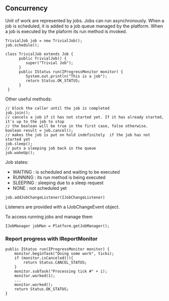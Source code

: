 ## Concurrency

Unit of work are represented by jobs. Jobs can run asynchronously. 
When a job is scheduled, it is added to a job queue managed by the platform.
When a job is executed by the plaform its run method is invoked.

```
TrivialJob job = new TrivialJob();
job.schedule();
```

```
class TrivialJob extends Job {
      public TrivialJob() {
         super("Trivial Job");
      }
      public IStatus run(IProgressMonitor monitor) {
         System.out.println("This is a job");
         return Status.OK_STATUS;
      }
 }
 ```

Other useful methods:
```
// block the caller until the job is completed
job.join(); 
// cancels a job if it has not started yet. If it has already started, it's up to the job to stop
// the boolean will be true in the first case, false otherwise.
boolean result = job.cancel(); 
// makes the job is put on hold indefinitely  if the job has not started yet
job.sleep();
// puts a sleeping job back in the queue
job.wakeUp();
```

Job states:
* WAITING : is scheduled and waiting to be executed
* RUNNING : its run method is being executed
* SLEEPING : sleeping due to a sleep request
* NONE : not scheduled yet

```
job.addJobChangeListener(IJobChangeListener)
```

Listeners are provided with a IJobChangeEvent object.


To access running jobs and manage them

```
IJobManager jobMan = Platform.getJobManager();
```

### Report progress with IReportMonitor

```
public IStatus run(IProgressMonitor monitor) {
	monitor.beginTask("Doing some work", ticks);
	if (monitor.isCanceled()){
		return Status.CANCEL_STATUS;
	}
	monitor.subTask("Processing tick #" + i);
	monitor.worked(1);
	...
	monitor.worked();
	return Status.OK_STATUS;
}
```

